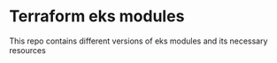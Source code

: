# Terraform eks modules

This repo contains different versions of eks modules and its necessary resources